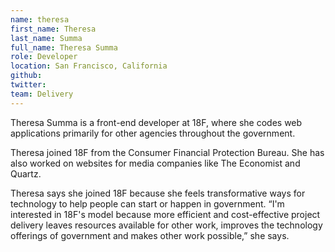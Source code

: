 ```yaml
---
name: theresa
first_name: Theresa
last_name: Summa
full_name: Theresa Summa
role: Developer
location: San Francisco, California
github:
twitter:
team: Delivery
---
```


Theresa Summa is a front-end developer at 18F, where she codes web applications primarily for other agencies throughout the government.

Theresa joined 18F from the Consumer Financial Protection Bureau. She has also worked on websites for media companies like The Economist and Quartz.

Theresa says she joined 18F because she feels transformative ways for technology to help people can start or happen in government. “I'm interested in 18F's model because more efficient and cost-effective project delivery leaves resources available for other work, improves the technology offerings of government and makes other work possible,” she says.
